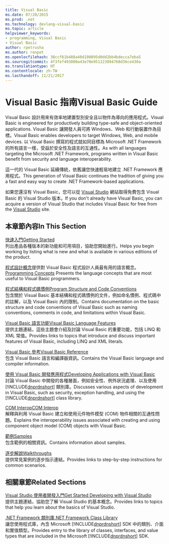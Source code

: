 ```yaml
---
title: Visual Basic
ms.date: 07/20/2015
ms.prod: .net
ms.technology: devlang-visual-basic
ms.topic: article
helpviewer_keywords:
- programming, Visual Basic
- Visual Basic
author: rpetrusha
ms.author: ronpet
ms.openlocfilehash: 38ccf61b488a40d100895d0dd2bb4bdecca7eba5
ms.sourcegitcommit: 4f3fef493080a43e70e951223894768d36ce430a
ms.translationtype: HT
ms.contentlocale: zh-TW
ms.lasthandoff: 11/21/2017
---
```

# <a name="visual-basic-guide"></a><span data-ttu-id="71f04-102">Visual Basic 指南</span><span class="sxs-lookup"><span data-stu-id="71f04-102">Visual Basic Guide</span></span>

<span data-ttu-id="71f04-103">Visual Basic 設計用來有效率地建置型別安全且以物件為導向的應用程式。</span><span class="sxs-lookup"><span data-stu-id="71f04-103">Visual Basic is engineered for productively building type-safe and object-oriented applications.</span></span> <span data-ttu-id="71f04-104">Visual Basic 讓開發人員可將 Windows、Web 和行動裝置作為目標。</span><span class="sxs-lookup"><span data-stu-id="71f04-104">Visual Basic enables developers to target Windows, Web, and mobile devices.</span></span> <span data-ttu-id="71f04-105">以 Visual Basic 撰寫的程式就如同目標為 Microsoft .NET Framework 的所有語言一樣，受益於安全性及語言的互通性。</span><span class="sxs-lookup"><span data-stu-id="71f04-105">As with all languages targeting the Microsoft .NET Framework, programs written in Visual Basic benefit from security and language interoperability.</span></span>  
  
 <span data-ttu-id="71f04-106">這一代的 Visual Basic 延續傳統，依舊讓您快速輕易地建立 .NET Framework 應用程式。</span><span class="sxs-lookup"><span data-stu-id="71f04-106">This generation of Visual Basic continues the tradition of giving you a fast and easy way to create .NET Framework-based applications.</span></span>  
  
 <span data-ttu-id="71f04-107">如果您還沒有 Visual Basic，您可以從 [Visual Studio](https://www.visualstudio.com/products/downloads) 網站取得免費包含 Visual Basic 的 Visual Studio 版本。</span><span class="sxs-lookup"><span data-stu-id="71f04-107">If you don't already have Visual Basic, you can acquire a version of Visual Studio that includes Visual Basic for free from the [Visual Studio](https://www.visualstudio.com/products/downloads) site.</span></span>  
  
## <a name="in-this-section"></a><span data-ttu-id="71f04-108">本章節內容</span><span class="sxs-lookup"><span data-stu-id="71f04-108">In This Section</span></span>  
 [<span data-ttu-id="71f04-109">快速入門</span><span class="sxs-lookup"><span data-stu-id="71f04-109">Getting Started</span></span>](../visual-basic/getting-started/index.md)  
 <span data-ttu-id="71f04-110">列出產品各種版本的新功能和可用項目，協助您開始進行。</span><span class="sxs-lookup"><span data-stu-id="71f04-110">Helps you begin working by listing what is new and what is available in various editions of the product.</span></span>  
   
 <span data-ttu-id="71f04-111">[程式設計概念](../visual-basic/programming-guide/concepts/index.md)提供對 Visual Basic 程式設計人員最有用的語言概念。</span><span class="sxs-lookup"><span data-stu-id="71f04-111">[Programming Concepts](../visual-basic/programming-guide/concepts/index.md) Presents the language concepts that are most useful to Visual Basic programmers.</span></span>

 [<span data-ttu-id="71f04-112">程式結構和程式碼慣例</span><span class="sxs-lookup"><span data-stu-id="71f04-112">Program Structure and Code Conventions</span></span>](../visual-basic/programming-guide/program-structure/program-structure-and-code-conventions.md)  
 <span data-ttu-id="71f04-113">包含關於 Visual Basic 基本結構和程式碼慣例的文件，例如命名慣例、程式碼中的註解，以及 Visual Basic 內的限制。</span><span class="sxs-lookup"><span data-stu-id="71f04-113">Contains documentation on the basic structure and code conventions of Visual Basic such as naming conventions, comments in code, and limitations within Visual Basic.</span></span>  
  
 [<span data-ttu-id="71f04-114">Visual Basic 語言功能</span><span class="sxs-lookup"><span data-stu-id="71f04-114">Visual Basic Language Features</span></span>](../visual-basic/programming-guide/language-features/index.md)  
 <span data-ttu-id="71f04-115">提供主題連結，這些主題會介紹及討論 Visual Basic 的重要功能，包括 LINQ 和 XML 常值。</span><span class="sxs-lookup"><span data-stu-id="71f04-115">Provides links to topics that introduce and discuss important features of Visual Basic, including LINQ and XML literals.</span></span>  
   
 [<span data-ttu-id="71f04-116">Visual Basic 參考</span><span class="sxs-lookup"><span data-stu-id="71f04-116">Visual Basic Reference</span></span>](../visual-basic/reference/index.md)  
 <span data-ttu-id="71f04-117">包含 Visual Basic 語言和編譯器資訊。</span><span class="sxs-lookup"><span data-stu-id="71f04-117">Contains the Visual Basic language and compiler information.</span></span>  

 [<span data-ttu-id="71f04-118">使用 Visual Basic 開發應用程式</span><span class="sxs-lookup"><span data-stu-id="71f04-118">Developing Applications with Visual Basic</span></span>](../visual-basic/developing-apps/index.md)  
 <span data-ttu-id="71f04-119">討論 Visual Basic 中開發的各種層面，例如安全性、例外狀況處理、以及使用 [!INCLUDE[dnprdnshort](~/includes/dnprdnshort-md.md)] 類別庫。</span><span class="sxs-lookup"><span data-stu-id="71f04-119">Discusses various aspects of development in Visual Basic, such as security, exception handling, and using the [!INCLUDE[dnprdnshort](~/includes/dnprdnshort-md.md)] class library.</span></span>

 [<span data-ttu-id="71f04-120">COM Interop</span><span class="sxs-lookup"><span data-stu-id="71f04-120">COM Interop</span></span>](../visual-basic/programming-guide/com-interop/index.md)  
 <span data-ttu-id="71f04-121">解釋與利用 Visual Basic 建立和使用元件物件模型 (COM) 物件相關的互通性問題。</span><span class="sxs-lookup"><span data-stu-id="71f04-121">Explains the interoperability issues associated with creating and using component object model (COM) objects with Visual Basic.</span></span>  
  
 [<span data-ttu-id="71f04-122">範例</span><span class="sxs-lookup"><span data-stu-id="71f04-122">Samples</span></span>](../visual-basic/sample-applications.md)  
 <span data-ttu-id="71f04-123">包含範例的相關資訊。</span><span class="sxs-lookup"><span data-stu-id="71f04-123">Contains information about samples.</span></span>  
  
 [<span data-ttu-id="71f04-124">逐步解說</span><span class="sxs-lookup"><span data-stu-id="71f04-124">Walkthroughs</span></span>](../visual-basic/walkthroughs.md)  
 <span data-ttu-id="71f04-125">提供常見案例的逐步指示連結。</span><span class="sxs-lookup"><span data-stu-id="71f04-125">Provides links to step-by-step instructions for common scenarios.</span></span>  
  
## <a name="related-sections"></a><span data-ttu-id="71f04-126">相關章節</span><span class="sxs-lookup"><span data-stu-id="71f04-126">Related Sections</span></span>  
 [<span data-ttu-id="71f04-127">Visual Studio 使用者開發入門</span><span class="sxs-lookup"><span data-stu-id="71f04-127">Get Started Developing with Visual Studio</span></span>](/visualstudio/ide/get-started-developing-with-visual-studio)  
 <span data-ttu-id="71f04-128">提供主題連結，協助您了解 Visual Studio 的基本概念。</span><span class="sxs-lookup"><span data-stu-id="71f04-128">Provides links to topics that help you learn about the basics of Visual Studio.</span></span>  
  
 [<span data-ttu-id="71f04-129">.NET Framework 類別庫</span><span class="sxs-lookup"><span data-stu-id="71f04-129">.NET Framework Class Library</span></span>](http://go.microsoft.com/fwlink/?LinkID=227195)  
 <span data-ttu-id="71f04-130">讓您使用程式庫，內含 Microsoft [!INCLUDE[dnprdnshort](~/includes/dnprdnshort-md.md)] SDK 中的類別、介面和實值類型。</span><span class="sxs-lookup"><span data-stu-id="71f04-130">Provides entry to the library of classes, interfaces, and value types that are included in the Microsoft [!INCLUDE[dnprdnshort](~/includes/dnprdnshort-md.md)] SDK.</span></span>
